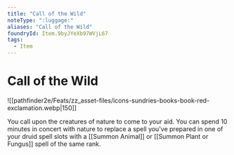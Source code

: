 ```yaml
---
title: "Call of the Wild"
noteType: ":luggage:"
aliases: "Call of the Wild"
foundryId: Item.9byJYeXb97WVjL67
tags:
  - Item
---
```


# Call of the Wild
![[pathfinder2e/Feats/zz_asset-files/icons-sundries-books-book-red-exclamation.webp|150]]

You call upon the creatures of nature to come to your aid. You can spend 10 minutes in concert with nature to replace a spell you've prepared in one of your druid spell slots with a [[Summon Animal]] or [[Summon Plant or Fungus]] spell of the same rank.
